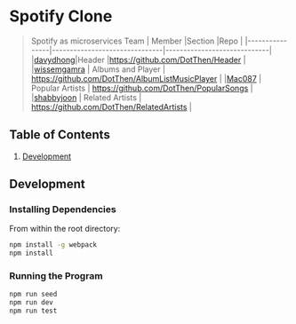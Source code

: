 # Spotify Clone

> Spotify as microservices
> Team
|        Member        |Section                    |Repo                         |
|----------------|-------------------------------|-----------------------------|
|[davydhong](https://github.com/davydhong)|Header            |https://github.com/DotThen/Header           |
|[wissemgamra](https://github.com/wissemgamra) | Albums and Player | https://github.com/DotThen/AlbumListMusicPlayer |
|[Mac087](https://github.com/Mac087) | Popular Artists | https://github.com/DotThen/PopularSongs |
|[shabbyjoon](https://github.com/shabbyjoon) | Related Artists | https://github.com/DotThen/RelatedArtists |



## Table of Contents

<!-- 1. [Usage](#Usage) -->
<!-- 1. [Requirements](#requirements) -->
1. [Development](#development)

<!-- ## Usage

> In construction -->

<!-- ## Requirements

An `nvmrc` file is included if using [nvm](https://github.com/creationix/nvm).

- Node 6.13.0
- etc -->

## Development

### Installing Dependencies

From within the root directory:

```sh
npm install -g webpack
npm install
```

### Running the Program

```sh
npm run seed
npm run dev
npm run test
```
